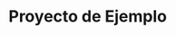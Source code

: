 Proyecto de Ejemplo
===============================================================================

